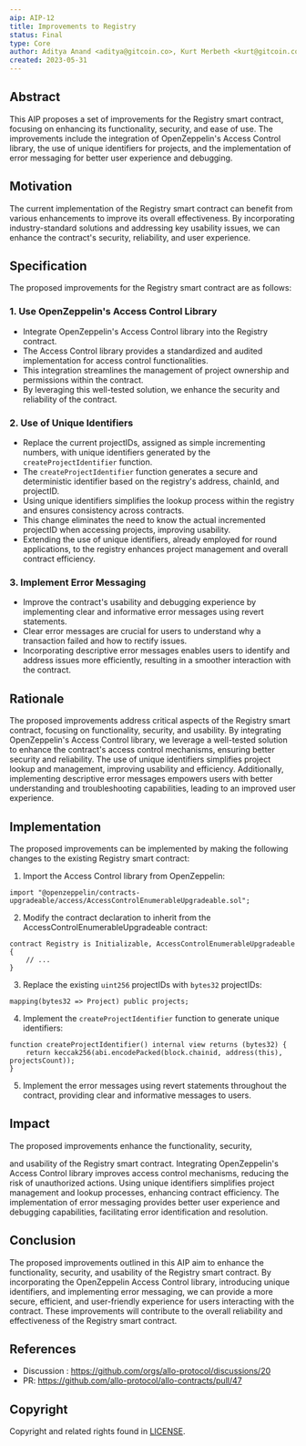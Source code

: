 ```yaml
---
aip: AIP-12
title: Improvements to Registry
status: Final
type: Core
author: Aditya Anand <aditya@gitcoin.co>, Kurt Merbeth <kurt@gitcoin.co>
created: 2023-05-31
---
```



## Abstract
This AIP proposes a set of improvements for the Registry smart contract, focusing on enhancing its functionality, security, and ease of use. The improvements include the integration of OpenZeppelin's Access Control library, the use of unique identifiers for projects, and the implementation of error messaging for better user experience and debugging.

## Motivation
The current implementation of the Registry smart contract can benefit from various enhancements to improve its overall effectiveness. By incorporating industry-standard solutions and addressing key usability issues, we can enhance the contract's security, reliability, and user experience.

## Specification
The proposed improvements for the Registry smart contract are as follows:

### 1. Use OpenZeppelin's Access Control Library
- Integrate OpenZeppelin's Access Control library into the Registry contract.
- The Access Control library provides a standardized and audited implementation for access control functionalities.
- This integration streamlines the management of project ownership and permissions within the contract.
- By leveraging this well-tested solution, we enhance the security and reliability of the contract.

### 2. Use of Unique Identifiers
- Replace the current projectIDs, assigned as simple incrementing numbers, with unique identifiers generated by the `createProjectIdentifier` function.
- The `createProjectIdentifier` function generates a secure and deterministic identifier based on the registry's address, chainId, and projectID.
- Using unique identifiers simplifies the lookup process within the registry and ensures consistency across contracts.
- This change eliminates the need to know the actual incremented projectID when accessing projects, improving usability.
- Extending the use of unique identifiers, already employed for round applications, to the registry enhances project management and overall contract efficiency.

### 3. Implement Error Messaging
- Improve the contract's usability and debugging experience by implementing clear and informative error messages using revert statements.
- Clear error messages are crucial for users to understand why a transaction failed and how to rectify issues.
- Incorporating descriptive error messages enables users to identify and address issues more efficiently, resulting in a smoother interaction with the contract.

## Rationale
The proposed improvements address critical aspects of the Registry smart contract, focusing on functionality, security, and usability. By integrating OpenZeppelin's Access Control library, we leverage a well-tested solution to enhance the contract's access control mechanisms, ensuring better security and reliability. The use of unique identifiers simplifies project lookup and management, improving usability and efficiency. Additionally, implementing descriptive error messages empowers users with better understanding and troubleshooting capabilities, leading to an improved user experience.

## Implementation
The proposed improvements can be implemented by making the following changes to the existing Registry smart contract:

1. Import the Access Control library from OpenZeppelin:
```solidity
import "@openzeppelin/contracts-upgradeable/access/AccessControlEnumerableUpgradeable.sol";
```

2. Modify the contract declaration to inherit from the AccessControlEnumerableUpgradeable contract:
```solidity
contract Registry is Initializable, AccessControlEnumerableUpgradeable {
    // ...
}
```

3. Replace the existing `uint256` projectIDs with `bytes32` projectIDs:
```solidity
mapping(bytes32 => Project) public projects;
```

4. Implement the `createProjectIdentifier` function to generate unique identifiers:
```solidity
function createProjectIdentifier() internal view returns (bytes32) {
    return keccak256(abi.encodePacked(block.chainid, address(this), projectsCount));
}
```

5. Implement the error messages using revert statements throughout the contract, providing clear and informative messages to users.

## Impact
The proposed improvements enhance the functionality, security,

 and usability of the Registry smart contract. Integrating OpenZeppelin's Access Control library improves access control mechanisms, reducing the risk of unauthorized actions. Using unique identifiers simplifies project management and lookup processes, enhancing contract efficiency. The implementation of error messaging provides better user experience and debugging capabilities, facilitating error identification and resolution.

## Conclusion
The proposed improvements outlined in this AIP aim to enhance the functionality, security, and usability of the Registry smart contract. By incorporating the OpenZeppelin Access Control library, introducing unique identifiers, and implementing error messaging, we can provide a more secure, efficient, and user-friendly experience for users interacting with the contract. These improvements will contribute to the overall reliability and effectiveness of the Registry smart contract.

## References
- Discussion : https://github.com/orgs/allo-protocol/discussions/20
- PR: https://github.com/allo-protocol/allo-contracts/pull/47

## Copyright

Copyright and related rights found in [LICENSE](./LICENSE).
